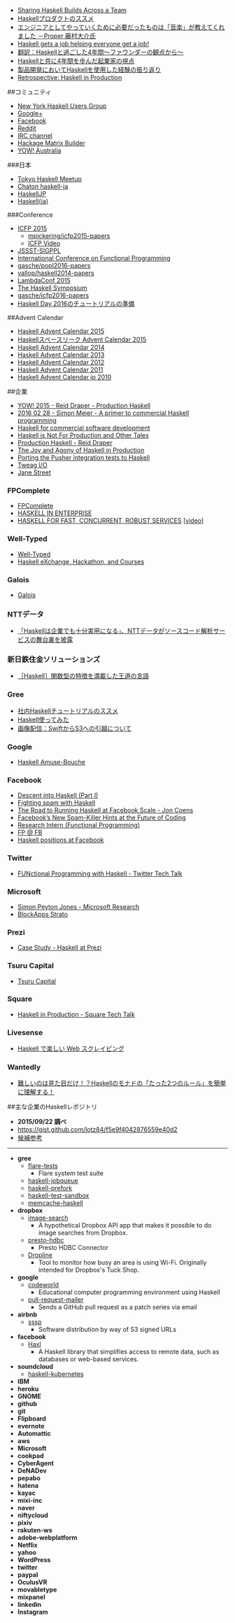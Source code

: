 * [Sharing Haskell Builds Across a Team](http://begriffs.com/posts/2016-03-26-consistent-haskell-builds.html)
* [Haskellプロダクトのススメ](https://www.mma.club.uec.ac.jp/~mizunashi_mana/slides/slides/lighttechtalk-1/)
* [エンジニアとしてやっていくために必要だったものは「音楽」が教えてくれました －Proper 藤村大介氏](http://press.forkwell.com/post/142270577639/interview-ffu)
* [Haskell gets a job helping everyone get a job!](https://cdn.rawgit.com/screamish/haskell-gets-a-job/master/Haskell-gets-a-job.pdf)
* [翻訳：Haskellと過ごした4年間〜ファウンダーの観点から〜](http://qiita.com/fujimura/items/c9c68922673a7801a722)
* [Haskellと共に4年間を歩んだ起業家の視点](http://postd.cc/haskell-in-a-startup/)
* [製品開発においてHaskellを使用した経験の振り返り](https://www.infoq.com/jp/news/2016/08/haskell-production-retrospective)
* [Retrospective: Haskell in Production](https://www.infoq.com/news/2016/08/haskell-production-retrospective)

##コミュニティ
* [New York Haskell Users Group](http://www.meetup.com/NY-Haskell/)
* [Google+](https://plus.google.com/communities/104818126031270146189)
* [Facebook](https://www.facebook.com/groups/programming.haskell)
* [Reddit](http://www.reddit.com/r/haskell/)
* [IRC channel](https://wiki.haskell.org/IRC_channel)
* [Hackage Matrix Builder](http://matrix.hackage.haskell.org/)
* [YOW! Australia](https://www.youtube.com/channel/UCAvGvvEemkeX8hurdPXr7hA)

###日本
* [Tokyo Haskell Meetup](http://www.meetup.com/Tokyo-Haskell-Meetup/)
* [Chaton haskell-ja](http://chaton.practical-scheme.net/haskell-ja/)
* [HaskellJP](http://wiki.haskell.jp/)
* [Haskell(ja)](https://plus.google.com/communities/107562694527758263007)

###Conference
* [ICFP 2015](http://icfpconference.org/icfp2015/)
  * [mpickering/icfp2015-papers](https://github.com/mpickering/icfp2015-papers)
  * [ICFP Video](https://www.youtube.com/channel/UCwRL68qZFfub1Ep1EScfmBw)
* [JSSST-SIGPPL](http://ppl.jssst.or.jp/)
* [International Conference on Functional Programming](http://www.icfpconference.org/)
* [gasche/popl2016-papers](https://github.com/gasche/popl2016-papers)
* [yallop/haskell2014-papers](https://github.com/yallop/haskell2014-papers)
* [LambdaConf 2015](https://www.youtube.com/playlist?list=PLE7tQUdRKcybh21_zOg8_y4f2oMKDHpUS)
* [The Haskell Symposium](https://www.haskell.org/haskell-symposium/)
* [gasche/icfp2016-papers](https://github.com/gasche/icfp2016-papers)
* [Haskell Day 2016のチュートリアルの準備](http://qiita.com/hiratara/items/7d5456eb5ae239de34a8)

##Advent Calendar
* [Haskell Advent Calendar 2015](http://qiita.com/advent-calendar/2015/haskell)
* [Haskellスペースリーク Advent Calendar 2015](http://qiita.com/advent-calendar/2015/haskell-space-leaks)
* [Haskell Advent Calendar 2014](http://qiita.com/advent-calendar/2014/haskell)
* [Haskell Advent Calendar 2013](http://qiita.com/advent-calendar/2013/haskell)
* [Haskell Advent Calendar 2012](http://partake.in/events/45a01d39-af5e-42f1-91c7-e8fcc91db244)
* [Haskell Advent Calendar 2011](http://partake.in/events/eaea52c2-61ef-46d5-a855-3a2dde459e3a)
* [Haskell Advent Calendar jp 2010](http://cielquis.net/advent-calendar/haskell-jp-2010.html)

##企業
* [YOW! 2015 - Reid Draper - Production Haskell](https://www.youtube.com/watch?v=T2wi0ZUOHfM)
* [2016 02 28 - Simon Meier - A primer to commercial Haskell programming](https://www.youtube.com/watch?v=ywOvfjpbYR4)
* [Haskell for commercial software development](https://www.wagonhq.com/blog/haskell-for-industry)
* [Haskell is Not For Production and Other Tales](https://www.youtube.com/watch?v=mlTO510zO78)
* [Production Haskell - Reid Draper](https://www.youtube.com/watch?v=AZQLkkDXy68&feature=youtu.be)
* [The Joy and Agony of Haskell in Production](http://www.stephendiehl.com/posts/production.html)
* [Porting the Pusher integration tests to Haskell](http://blog.pusher.com/porting-the-pusher-integration-tests-to-haskell/)
* [Tweag I/O](http://www.tweag.io/)
* [Jane Street](https://www.janestreet.com/)

### FPComplete
* [FPComplete](https://www.fpcomplete.com/)
* [HASKELL IN ENTERPRISE](https://snoyberg.github.io/2015-08-30-tel-aviv-haskell-in-enterprise.html#/)
* [HASKELL FOR FAST, CONCURRENT, ROBUST SERVICES](http://snoyberg.github.io/generated/2015-11-10-twitter-haskell-fast-concurrent-robust-services.html#/) [[video](https://www.youtube.com/watch?v=6bkWvfI7QDQ)]

### Well-Typed
* [Well-Typed](http://www.well-typed.com/)
* [Haskell eXchange, Hackathon, and Courses](http://www.well-typed.com/blog/2016/09/haskell-exchange-hackathon-and-courses/)

### Galois
* [Galois](http://galois.com/)

### NTTデータ
* [「Haskellは企業でも十分実用になる」、NTTデータがソースコード解析サービスの舞台裏を披露](http://itpro.nikkeibp.co.jp/article/NEWS/20131126/520642/?rt=nocnt)

### 新日鉄住金ソリューションズ
* [［Haskell］関数型の特徴を満載した王道の言語](http://itpro.nikkeibp.co.jp/article/COLUMN/20130112/449224/?ST=system&P=1)

### Gree
* [社内Haskellチュートリアルのススメ](http://labs.gree.jp/blog/2013/12/9201/)
* [Haskell使ってみた](http://labs.gree.jp/blog/2013/12/9882/)
* [画像配信：SwiftからS3への引越について](http://labs.gree.jp/blog/2015/12/14786/)

### Google
* [Haskell Amuse-Bouche](https://www.youtube.com/watch?v=b9FagOVqxmI)

### Facebook
* [Descent into Haskell (Part I)](https://www.facebook.com/notes/10153092264418543/)
* [Fighting spam with Haskell](https://code.facebook.com/posts/745068642270222/fighting-spam-with-haskell/)
* [The Road to Running Haskell at Facebook Scale - Jon Coens](https://www.youtube.com/watch?v=sl2zo7tzrO8)
* [Facebook’s New Spam-Killer Hints at the Future of Coding](http://www.wired.com/2015/09/facebooks-new-anti-spam-system-hints-future-coding/)
* [Research Intern (Functional Programming)](https://www.facebook.com/careers/jobs/a0I1200000I9saG/)
* [FP @ FB](http://www.scs.stanford.edu/16wi-cs240h/slides/fb-slides.html)
* [Haskell positions at Facebook](http://simonmar.github.io/posts/2016-08-24-haskell-positions-at-facebook.html)

### Twitter
* [FUNctional Programming with Haskell - Twitter Tech Talk](https://www.wagonhq.com/blog/twitter-tech-talk)

### Microsoft
* [Simon Peyton Jones - Microsoft Research](http://research.microsoft.com/en-us/people/simonpj/)
* [BlockApps Strato](http://blockapps.net/pdfs/blockapps-strato-microsoft-partnership.pdf)

### Prezi
* [Case Study - Haskell at Prezi](https://www.fpcomplete.com/page/case-study-prezi)

### Tsuru Capital
* [Tsuru Capital](http://www.tsurucapital.com/en/)

### Square
* [Haskell in Production - Square Tech Talk](https://www.wagonhq.com/blog/square-tech-talk)

### Livesense
* [Haskell で楽しい Web スクレイピング](http://qiita.com/na-o-ys/items/30a4950d5391911493c2)

### Wantedly
* [難しいのは見た目だけ！？Haskellのモナドの「たった2つのルール」を簡単に理解する！](http://qiita.com/south37/items/06cfa95aa9c8f2ecb2e9)

##主な企業のHaskellレポジトリ
* **2015/09/22 調べ**
* <https://gist.github.com/lotz84/f5e9f4042876559e40d2>
* [候補参考](http://www.kagua.biz/strategy/jinzai/officialgithub.html)

----

* **gree**
  * [flare-tests](https://github.com/gree/flare-tests)
    * Flare system test suite
  * [haskell-jobqueue](https://github.com/gree/haskell-jobqueue)
  * [haskell-prefork](https://github.com/gree/haskell-prefork)
  * [haskell-test-sandbox](https://github.com/gree/haskell-test-sandbox)
  * [memcache-haskell](https://github.com/gree/memcache-haskell)
* **dropbox**
  * [image-search](https://github.com/dropbox/image-search)
    * A hypothetical Dropbox API app that makes it possible to do image searches from Dropbox.
  * [presto-hdbc](https://github.com/dropbox/presto-hdbc)
    * Presto HDBC Connector
  * [Dropline](https://github.com/dropbox/Dropline)
    * Tool to monitor how busy an area is using Wi-Fi. Originally intended for Dropbox's Tuck Shop.
* **google**
  * [codeworld](https://github.com/google/codeworld)
    * Educational computer programming environment using Haskell
  * [pull-request-mailer](https://github.com/google/pull-request-mailer)
    * Sends a GitHub pull request as a patch series via email
* **airbnb**
  * [sssp](https://github.com/airbnb/sssp)
    * Software distribution by way of S3 signed URLs
* **facebook**
  * [Haxl](https://github.com/facebook/Haxl)
    * A Haskell library that simplifies access to remote data, such as databases or web-based services. 
* **soundcloud**
  * [haskell-kubernetes](https://github.com/soundcloud/haskell-kubernetes)
* **IBM**
* **heroku**
* **GNOME**
* **github**
* **git**
* **Flipboard**
* **evernote**
* **Automattic**
* **aws**
* **Microsoft**
* **cookpad**
* **CyberAgent**
* **DeNADev**
* **pepabo**
* **hatena**
* **kayac**
* **mixi-inc**
* **naver**
* **niftycloud**
* **pixiv**
* **rakuten-ws**
* **adobe-webplatform**
* **Netflix**
* **yahoo**
* **WordPress**
* **twitter**
* **paypal**
* **OculusVR**
* **movabletype**
* **mixpanel**
* **linkedin**
* **Instagram**
